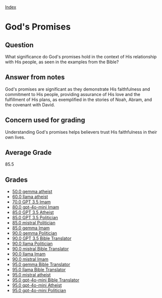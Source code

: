 
[Index](../../index.md)
# God's Promises
## Question
What significance do God's promises hold in the context of His relationship with His people, as seen in the examples from the Bible?

## Answer from notes
God's promises are significant as they demonstrate His faithfulness and commitment to His people, providing assurance of His love and the fulfillment of His plans, as exemplified in the stories of Noah, Abram, and the covenant with David.

## Concern used for grading
Understanding God's promises helps believers trust His faithfulness in their own lives.

## Average Grade
85.5

## Grades
 * [50.0 gemma atheist](../answers/gemma_atheist/God's_Promises.md)
 * [60.0 llama atheist](../answers/llama_atheist/God's_Promises.md)
 * [70.0 GPT 3.5 Imam](../answers/GPT_3.5_Imam/God's_Promises.md)
 * [80.0 gpt-4o-mini Imam](../answers/gpt-4o-mini_Imam/God's_Promises.md)
 * [85.0 GPT 3.5 Atheist](../answers/GPT_3.5_Atheist/God's_Promises.md)
 * [85.0 GPT 3.5 Politician](../answers/GPT_3.5_Politician/God's_Promises.md)
 * [85.0 mistral Politician](../answers/mistral_Politician/God's_Promises.md)
 * [85.0 gemma Imam](../answers/gemma_Imam/God's_Promises.md)
 * [90.0 gemma Politician](../answers/gemma_Politician/God's_Promises.md)
 * [90.0 GPT 3.5 Bible Translator](../answers/GPT_3.5_Bible_Translator/God's_Promises.md)
 * [90.0 llama Politician](../answers/llama_Politician/God's_Promises.md)
 * [90.0 mistral Bible Translator](../answers/mistral_Bible_Translator/God's_Promises.md)
 * [90.0 llama Imam](../answers/llama_Imam/God's_Promises.md)
 * [90.0 mistral Imam](../answers/mistral_Imam/God's_Promises.md)
 * [95.0 gemma Bible Translator](../answers/gemma_Bible_Translator/God's_Promises.md)
 * [95.0 llama Bible Translator](../answers/llama_Bible_Translator/God's_Promises.md)
 * [95.0 mistral atheist](../answers/mistral_atheist/God's_Promises.md)
 * [95.0 gpt-4o-mini Bible Translator](../answers/gpt-4o-mini_Bible_Translator/God's_Promises.md)
 * [95.0 gpt-4o-mini Atheist](../answers/gpt-4o-mini_Atheist/God's_Promises.md)
 * [95.0 gpt-4o-mini Politician](../answers/gpt-4o-mini_Politician/God's_Promises.md)
